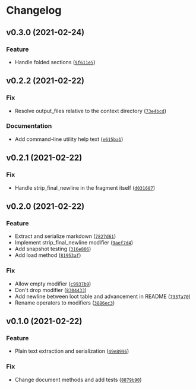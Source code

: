 # Changelog

<!--next-version-placeholder-->

## v0.3.0 (2021-02-24)
### Feature
* Handle folded sections ([`9f611e5`](https://github.com/mcbeet/lectern/commit/9f611e57e766ba3e78bf7a15392fc4ab0e97650a))

## v0.2.2 (2021-02-22)
### Fix
* Resolve output_files relative to the context directory ([`73e4bcd`](https://github.com/mcbeet/lectern/commit/73e4bcdda5be64f5296641a9e66a048aaf35f1d5))

### Documentation
* Add command-line utility help text ([`e615ba1`](https://github.com/mcbeet/lectern/commit/e615ba13b61fc0c1625c538d8290b142d16e3ea3))

## v0.2.1 (2021-02-22)
### Fix
* Handle strip_final_newline in the fragment itself ([`d031607`](https://github.com/mcbeet/lectern/commit/d03160756140dc8fe6406a57869b39780c7f7846))

## v0.2.0 (2021-02-22)
### Feature
* Extract and serialize markdown ([`7827d61`](https://github.com/mcbeet/lectern/commit/7827d61a9fa298da55e05246c294c2a011750017))
* Implement strip_final_newline modifier ([`9aef7d4`](https://github.com/mcbeet/lectern/commit/9aef7d45d0db7b4f7bac667e351b09097e68c2d0))
* Add snapshot testing ([`316e806`](https://github.com/mcbeet/lectern/commit/316e8065a59571722cb0a4bdf2fd38912c818111))
* Add load method ([`81953af`](https://github.com/mcbeet/lectern/commit/81953af678e6e20237cbc7d689775c144ef51f16))

### Fix
* Allow empty modifier ([`c9937b9`](https://github.com/mcbeet/lectern/commit/c9937b96e7b9884027f61dfba719d22692a49d67))
* Don't drop modifier ([`8304433`](https://github.com/mcbeet/lectern/commit/8304433b592b7dd09ca914fd63084fca8cdbecd4))
* Add newline between loot table and advancement in README ([`7337a70`](https://github.com/mcbeet/lectern/commit/7337a70019cd86fa61c33bb212046111419173e8))
* Rename operators to modifiers ([`3886ec3`](https://github.com/mcbeet/lectern/commit/3886ec317b66a50ee0935dec5cb1f72eb3582ccc))

## v0.1.0 (2021-02-22)
### Feature
* Plain text extraction and serialization ([`49e8996`](https://github.com/mcbeet/lectern/commit/49e8996d3398a8683ea91de3df062e47707574c8))

### Fix
* Change document methods and add tests ([`8879b90`](https://github.com/mcbeet/lectern/commit/8879b909c00fa5299793ce90db8c1ee81d2af085))
